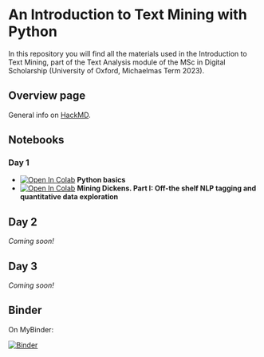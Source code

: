 # An Introduction to Text Mining with Python
In this repository you will find all the materials used in the Introduction to Text Mining, part of the Text Analysis module of the MSc in Digital Scholarship (University of Oxford, Michaelmas Term 2023).

## Overview page
General info on [HackMD](https://hackmd.io/@h7WQUmfIS3uo0vdpcyPkCQ/Hyiol3LZ6).

## Notebooks

### Day 1
- [![Open In Colab](https://colab.research.google.com/assets/colab-badge.svg)](https://colab.research.google.com/drive/1qYFtL53qvac_ON-uOcesP_mZ1sjs91_H?usp=sharing) **Python basics**
- [![Open In Colab](https://colab.research.google.com/assets/colab-badge.svg)](https://colab.research.google.com/drive/1sk8zEJOj5v6qZ6xfcZIQd5bOcUxQBy4e?usp=sharing) **Mining Dickens. Part I: Off-the shelf NLP tagging and quantitative data exploration**

## Day 2
_Coming soon!_

## Day 3
_Coming soon!_

## Binder
On MyBinder:

[![Binder](https://mybinder.org/badge_logo.svg)](https://mybinder.org/v2/gh/npedrazzini/pavia-text-mining.git/HEAD)
